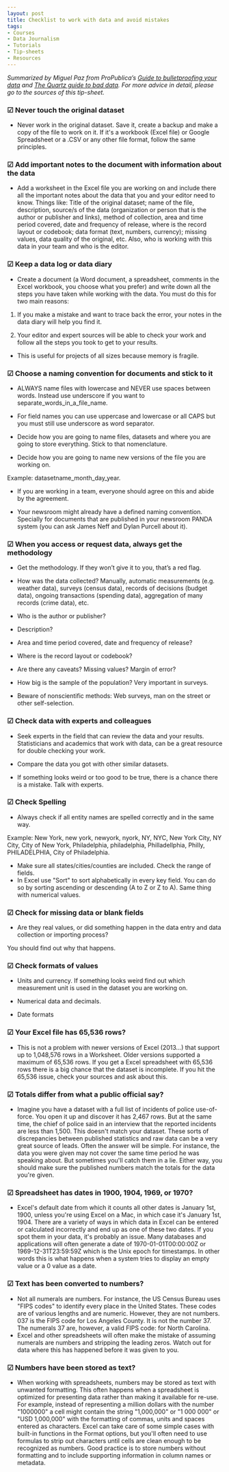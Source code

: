 ```yaml
---
layout: post
title: Checklist to work with data and avoid mistakes
tags:
- Courses
- Data Journalism
- Tutorials
- Tip-sheets
- Resources
---
```



*Summarized by Miguel Paz from ProPublica’s [Guide to bulletproofing your data](https://github.com/propublica/guides/blob/master/data-bulletproofing.md) and [The Quartz guide to bad data](https://github.com/Quartz/bad-data-guide). For more advice in detail, please go to the sources of this tip-sheet.*


### ☑  Never touch the original dataset

- Never work in the original dataset. Save it, create a backup and make a copy of the file to work on it. If it's a workbook (Excel file) or Google Spreadsheet or a .CSV or any other file format, follow the same principles. 

### ☑  Add important notes to the document with information about the data

- Add a worksheet in the Excel file you are working on and include there all the important notes about the data that you and your editor need to know. Things like: Title of the original dataset; name of the file, description, source/s of the data (organization or person that is the author or publisher and links), method of collection, area and time period covered, date and frequency of release, where is the record layout or codebook; data format (text, numbers, currency); missing values, data quality of the original, etc. Also, who is working with this data in your team and who is the editor.

### ☑  Keep a data log or data diary

- Create a document (a Word document, a spreadsheet, comments in the Excel workbook, you choose what you prefer) and write down all the steps you have taken while working with the data. You must do this for two main reasons:

1. If you make a mistake and want to trace back the error, your notes in the data diary will help you find it. 

2. Your editor and expert sources will be able to check your work and follow all the steps you took to get to your results.

- This is useful for projects of all sizes because memory is fragile. 

### ☑  Choose a naming convention for documents and stick to it

- ALWAYS name files with lowercase and NEVER use spaces between words. Instead use underscore if you want to separate_words_in_a_file_name. 

- For field names you can use uppercase and lowercase or all CAPS but you must still use underscore as word separator. 
- Decide how you are going to name files, datasets and where you are going to store everything. Stick to that nomenclature.

- Decide how you are going to name new versions of the file you are working on.

Example: datasetname_month_day_year.

- If you are working in a team, everyone should agree on this and abide by the agreement.

- Your newsroom might already have a defined naming convention. Specially for documents that are published in your newsroom PANDA system (you can ask James Neff and Dylan Purcell about it).

### ☑  When you access or request data, always get the methodology

- Get the methodology. If they won’t give it to you, that’s a red flag.
- How was the data collected? Manually, automatic measurements (e.g. weather data), surveys (census data), records of decisions (budget data), ongoing transactions (spending data), aggregation of many records (crime data), etc.

- Who is the author or publisher?

- Description?

- Area and time period covered, date and frequency of release? 

- Where is the record layout or codebook? 

- Are there any caveats? Missing values? Margin of error? 

- How big is the sample of the population? Very important in surveys.

- Beware of nonscientific methods: Web surveys, man on the street or other self-selection.


### ☑  Check data with experts and colleagues

- Seek experts in the field that can review the data and your results. Statisticians and academics that work with data, can be a great resource for double checking your work. 

- Compare the data you got with other similar datasets.

- If something looks weird or too good to be true, there is a chance there is a mistake. Talk with experts.

### ☑  Check Spelling

- Always check if all entity names are spelled correctly and in the same way.

Example: New York, new york, newyork, nyork, NY, NYC, New York City, NY City, City of New York, Philadelphia, philadelphia, Philladellphia, Philly, PHILADELPHIA, City of Philadelphia.
- Make sure all states/cities/counties are included. Check the range of fields. 
- In Excel use "Sort" to sort alphabetically in every key field. You can do so by sorting ascending or descending (A to Z or Z to A). Same thing with numerical values.

### ☑  Check for missing data or blank fields

- Are they real values, or did something happen in the data entry and data collection or importing process?

You should find out why that happens.

### ☑  Check formats of values

- Units and currency. If something looks weird find out which measurement unit is used in the dataset you are working on.

- Numerical data and decimals. 

- Date formats

### ☑  Your Excel file has 65,536 rows?

- This is not a problem with newer versions of Excel (2013…) that support up to 1,048,576 rows in a Worksheet. Older versions supported a maximum of 65,536 rows. If you get a Excel spreadsheet with 65,536 rows there is a big chance that the dataset is incomplete. If you hit the 65,536 issue, check your sources and ask about this.

### ☑  Totals differ from what a public official say?

- Imagine you have a dataset with a full list of incidents of police use-of-force. You open it up and discover it has 2,467 rows. But at the same time, the chief of police said in an interview that the reported incidents are less than 1,500. This doesn't match your dataset. These sorts of discrepancies between published statistics and raw data can be a very great source of leads. Often the answer will be simple. For instance, the data you were given may not cover the same time period he was speaking about. But sometimes you'll catch them in a lie. Either way, you should make sure the published numbers match the totals for the data you're given.

### ☑  Spreadsheet has dates in 1900, 1904, 1969, or 1970?

- Excel's default date from which it counts all other dates is January 1st, 1900, unless you're using Excel on a Mac, in which case it's January 1st, 1904. There are a variety of ways in which data in Excel can be entered or calculated incorrectly and end up as one of these two dates. If you spot them in your data, it's probably an issue. Many databases and applications will often generate a date of 1970-01-01T00:00:00Z or 1969-12-31T23:59:59Z which is the Unix epoch for timestamps. In other words this is what happens when a system tries to display an empty value or a 0 value as a date.

### ☑  Text has been converted to numbers?

- Not all numerals are numbers. For instance, the US Census Bureau uses "FIPS codes" to identify every place in the United States. These codes are of various lengths and are numeric. However, they are not numbers. 037 is the FIPS code for Los Angeles County. It is not the number 37. The numerals 37 are, however, a valid FIPS code: for North Carolina. 
- Excel and other spreadsheets will often make the mistake of assuming numerals are numbers and stripping the leading zeros. Watch out for data where this has happened before it was given to you.

### ☑  Numbers have been stored as text?

- When working with spreadsheets, numbers may be stored as text with unwanted formatting. This often happens when a spreadsheet is optimized for presenting data rather than making it available for re-use. For example, instead of representing a million dollars with the number "1000000" a cell might contain the string "1,000,000" or "1 000 000" or "USD 1,000,000" with the formatting of commas, units and spaces entered as characters. Excel can take care of some simple cases with built-in functions in the Format options, but you'll often need to use formulas to strip out characters until cells are clean enough to be recognized as numbers. Good practice is to store numbers without formatting and to include supporting information in column names or metadata.


